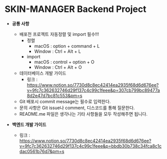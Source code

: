 # SKIN-MANAGER Backend Project
- **공통 사항**
  - 배포전 프로젝트 자동정렬 및 import 필수!!!
    - 정렬
      - macOS : option + command + L
      - Window : Ctrl + Alt + L
    - import
      - macOS : control + option + O
      - Window : Ctrl + Alt + O
  - 데이터베이스 개발 가이드
    - 링크 : https://www.notion.so/7730d8c8ec42414ea2935f68d6d676ee?v=9fc7c362632746d29f137c4c99c1feee&p=307cb799bc89477a8d2e47d7bc81c553&pm=s
  - Git 배포시 commit message는 필수로 입력한다.
  - 문의 사항은 Git issue나 comment, 디스코드를 통해 질문한다.
  - README.me 파일은 생각나는 기타 사항들을 모두 작성해주면 됩니다.

- **백엔드 개발 가이드**
  - 링크 : https://www.notion.so/7730d8c8ec42414ea2935f68d6d676ee?v=9fc7c362632746d29f137c4c99c1feee&p=bbdb30b738c34fca8c1cdac0561b76d7&pm=s
